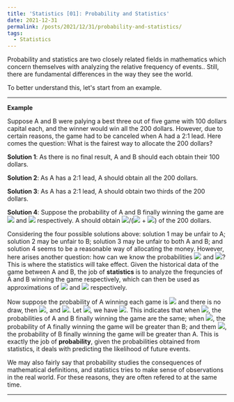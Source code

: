 ```yaml
---
title: 'Statistics [01]: Probability and Statistics'
date: 2021-12-31
permalink: /posts/2021/12/31/probability-and-statistics/
tags:
  - Statistics
---
```


Probability and statistics are two closely related fields in mathematics which concern themselves with analyzing the relative frequency of events.. Still, there are fundamental differences in the way they see the world.

To better understand this, let's start from an example. 

---
__Example__

Suppose A and B were palying a best three out of five game with 100 dollars capital each, and the winner would win all the 200 dollars. However, due to certain reasons, the game had to be canceled when A had a 2:1 lead. Here comes the question: What is the fairest way to allocate the 200 dollars? 

__Solution 1__: As there is no final result, A and B should each obtain their 100 dollars.

__Solution 2__: As A has a 2:1 lead, A should obtain all the 200 dollars. 

__Solution 3__: As A has a 2:1 lead, A should obtain two thirds of the 200 dollars.

__Solution 4__: Suppose the probability of A and B finally winning the game are <img src="https://render.githubusercontent.com/render/math?math=p_1"> and <img src="https://render.githubusercontent.com/render/math?math=p_2"> respectively. A should obtain <img src="https://render.githubusercontent.com/render/math?math=p_1">/(<img src="https://render.githubusercontent.com/render/math?math=p_1"> + <img src="https://render.githubusercontent.com/render/math?math=p_2">) of the 200 dollars. 

Considering the four possible solutions above: solution 1 may be unfair to A; solution 2 may be unfair to B; solution 3 may be unfair to both A and B; and solution 4 seems to be a reasonable way of allocating the money. However, here arises another question: how can we know the probabilities <img src="https://render.githubusercontent.com/render/math?math=p_1"> and <img src="https://render.githubusercontent.com/render/math?math=p_2">? This is where the statistics will take effect. Given the historical data of the game between A and B, the job of __statistics__ is to analyze the frequncies of A and B winning the game respectively, which can then be used as approximations of <img src="https://render.githubusercontent.com/render/math?math=p_1"> and <img src="https://render.githubusercontent.com/render/math?math=p_2"> respectively. 

Now suppose the probability of A winning each game is <img src="https://render.githubusercontent.com/render/math?math=p"> and there is no draw, then <img src="https://render.githubusercontent.com/render/math?math=p_1 = 1 - (1 - p)^2 = 2p - p^2">, and <img src="https://render.githubusercontent.com/render/math?math=p_2 = (1 - p)^2">. Let <img src="https://render.githubusercontent.com/render/math?math=p_1 = p_2">, we have <img src="https://render.githubusercontent.com/render/math?math=p = 1 - \sqrt2/2">. This indicates that when <img src="https://render.githubusercontent.com/render/math?math=p = 1 - \sqrt2/2">, the probabilities of A and B finally winning the game are the same; when <img src="https://render.githubusercontent.com/render/math?math=p > 1 - \sqrt2/2">, the probability of A finally winning the game will be greater than B; and them <img src="https://render.githubusercontent.com/render/math?math=p < 1 - \sqrt2/2">, the probability of B finally winning the game will be greater than A. This is exactly the job of __probability__, given the probabilities obtained from statistics, it deals with predicting the likelihood of future events. 

We may also fairly say that probability studies the consequences of mathematical definitions, and statistics tries to make sense of observations in the real world. For these reasons, they are often refered to at the same time.

---
